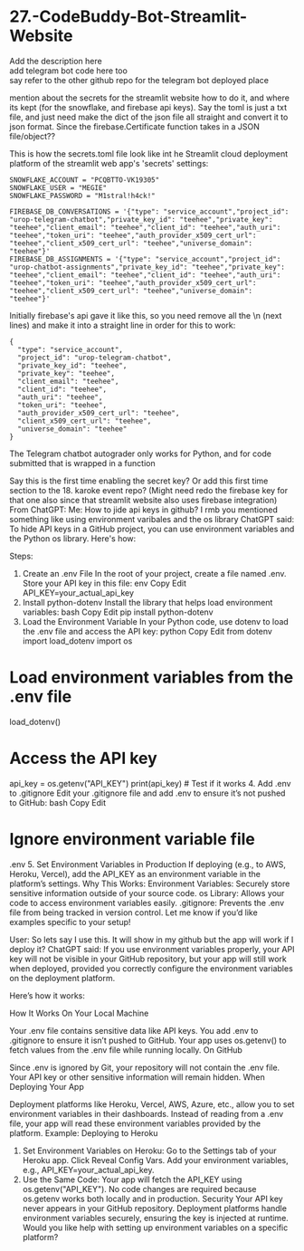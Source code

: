 # 27.-CodeBuddy-Bot-Streamlit-Website
Add the description here  
add telegram bot code here too  
say refer to the other github repo for the telegram bot deployed place

mention about the secrets for the streamlit website how to do it, and where its kept (for the snowflake, and firebase api keys). Say the toml is just a txt file, and just need make the dict of the json file all straight and convert it to json format. Since the firebase.Certificate function takes in a JSON file/object??

This is how the secrets.toml file look like int he Streamlit cloud deployment platform of the streamlit web app's 'secrets' settings:
```text
SNOWFLAKE_ACCOUNT = "PCQBTTO-VK19305"
SNOWFLAKE_USER = "MEGIE"
SNOWFLAKE_PASSWORD = "M1stral!h4ck!"

FIREBASE_DB_CONVERSATIONS = '{"type": "service_account","project_id": "urop-telegram-chatbot","private_key_id": "teehee","private_key": "teehee","client_email": "teehee","client_id": "teehee","auth_uri": "teehee","token_uri": "teehee","auth_provider_x509_cert_url": "teehee","client_x509_cert_url": "teehee","universe_domain": "teehee"}'
FIREBASE_DB_ASSIGNMENTS = '{"type": "service_account","project_id": "urop-chatbot-assignments","private_key_id": "teehee","private_key": "teehee","client_email": "teehee","client_id": "teehee","auth_uri": "teehee","token_uri": "teehee","auth_provider_x509_cert_url": "teehee","client_x509_cert_url": "teehee","universe_domain": "teehee"}'
```

Initially firebase's api gave it like this, so you need remove all the \n (next lines) and make it into a straight line in order for this to work:
```text
{
  "type": "service_account",
  "project_id": "urop-telegram-chatbot",
  "private_key_id": "teehee",
  "private_key": "teehee",
  "client_email": "teehee",
  "client_id": "teehee",
  "auth_uri": "teehee",
  "token_uri": "teehee",
  "auth_provider_x509_cert_url": "teehee",
  "client_x509_cert_url": "teehee",
  "universe_domain": "teehee"
}
```

The Telegram chatbot autograder only works for Python,
and for code submitted that is wrapped in a function


Say this is the first time enabling the secret key? Or add this first time section to the 18. karoke event repo? (Might need redo the firebase key for that one also since that streamlit website also uses firebase integration)
From ChatGPT:
Me: How to jide api keys in github? I rmb you mentioned something like using environment varibales and the os library
ChatGPT said: To hide API keys in a GitHub project, you can use environment variables and the Python os library. Here's how:

Steps:
1. Create an .env File
In the root of your project, create a file named .env.
Store your API key in this file:
env
Copy
Edit
API_KEY=your_actual_api_key
2. Install python-dotenv
Install the library that helps load environment variables:
bash
Copy
Edit
pip install python-dotenv
3. Load the Environment Variable
In your Python code, use dotenv to load the .env file and access the API key:
python
Copy
Edit
from dotenv import load_dotenv
import os

# Load environment variables from the .env file
load_dotenv()

# Access the API key
api_key = os.getenv("API_KEY")
print(api_key)  # Test if it works
4. Add .env to .gitignore
Edit your .gitignore file and add .env to ensure it’s not pushed to GitHub:
bash
Copy
Edit
# Ignore environment variable file
.env
5. Set Environment Variables in Production
If deploying (e.g., to AWS, Heroku, Vercel), add the API_KEY as an environment variable in the platform’s settings.
Why This Works:
Environment Variables: Securely store sensitive information outside of your source code.
os Library: Allows your code to access environment variables easily.
.gitignore: Prevents the .env file from being tracked in version control.
Let me know if you’d like examples specific to your setup!


User: So lets say I use this. It will show in my github but the app will work if I deploy it?
ChatGPT said: If you use environment variables properly, your API key will not be visible in your GitHub repository, but your app will still work when deployed, provided you correctly configure the environment variables on the deployment platform.

Here’s how it works:

How It Works
On Your Local Machine

Your .env file contains sensitive data like API keys.
You add .env to .gitignore to ensure it isn’t pushed to GitHub.
Your app uses os.getenv() to fetch values from the .env file while running locally.
On GitHub

Since .env is ignored by Git, your repository will not contain the .env file.
Your API key or other sensitive information will remain hidden.
When Deploying Your App

Deployment platforms like Heroku, Vercel, AWS, Azure, etc., allow you to set environment variables in their dashboards.
Instead of reading from a .env file, your app will read these environment variables provided by the platform.
Example: Deploying to Heroku
1. Set Environment Variables on Heroku:
Go to the Settings tab of your Heroku app.
Click Reveal Config Vars.
Add your environment variables, e.g., API_KEY=your_actual_api_key.
2. Use the Same Code:
Your app will fetch the API_KEY using os.getenv("API_KEY").
No code changes are required because os.getenv works both locally and in production.
Security
Your API key never appears in your GitHub repository.
Deployment platforms handle environment variables securely, ensuring the key is injected at runtime.
Would you like help with setting up environment variables on a specific platform?
